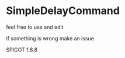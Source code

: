 # SimpleDelayCommand

feel free to use and edit

if something is wrong make an issue 

SPIGOT 1.8.8
